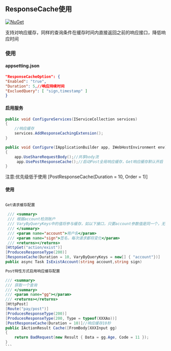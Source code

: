 
## ResponseCache使用
 [![NuGet](https://img.shields.io/nuget/v/NetPro.ResponseCache.svg)](https://nuget.org/packages/NetPro.ResponseCache)

支持对响应缓存，同样的查询条件在缓存时间内直接返回之前的响应接口，降低响应时间

### 使用

#### appsetting.json 

```json
"ResponseCacheOption": {
"Enabled": "true",
"Duration": 5,//响应持续时间
"ExcluedQuery": [ "sign,timestamp" ]
}
```
#### 启用服务
```csharp
public void ConfigureServices(IServiceCollection services)
{
    //响应缓存
    services.AddResponseCachingExtension();
}

public void Configure(IApplicationBuilder app, IWebHostEnvironment env)
{
    app.UseShareRequestBody();//共享body流
     app.UsePostResponseCache();//启动Post全局响应缓存，Get响应缓存默认开启
}
```

注意:优先级低于使用 [PostResponseCache(Duration = 10, Order = 1)]

#### 使用
```csharp 

Get请求缓存配置

 /// <summary>
 /// 根据account检测账户
 /// VaryByQueryKeys中的值将参与缓存，如以下接口，只要account参数值是同一个，无论sign参数如何变化始终将命中缓存
 /// </summary>
 /// <param name="account">用户名</param>
 /// <param name="sign">签名，每次请求都将变化</param>
 /// <returns></returns>
[HttpGet("action/exist")]
[ProducesResponseType(200)]
[ResponseCache(Duration = 10, VaryByQueryKeys = new[] { "account"})]
public async Task IsExistAccount(string account,string sign)
```

````csharp 
Post特性方式启用响应缓存配置

/// <summary>
/// 获取一个查询
/// </summary>
/// <param name="gg"></param>
/// <returns></returns>
[HttpPost]
[Route("pay/post")]
[ProducesResponseType(200)]
[ProducesResponseType(200, Type = typeof(XXXAo))]
[PostResponseCache(Duration = 10)]//响应缓存10秒
public IActionResult Cache([FromBody]XXXInput gg)
{
    return BadRequest(new Result { Data = gg.Age, Code = 11 });
}
```